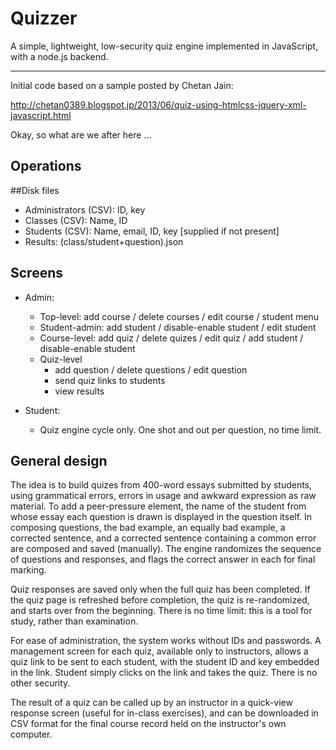 # Quizzer

A simple, lightweight, low-security quiz engine implemented in JavaScript, with a
node.js backend.

--------------------

Initial code based on a sample posted by Chetan Jain:

  http://chetan0389.blogspot.jp/2013/06/quiz-using-htmlcss-jquery-xml-javascript.html


Okay, so what are we after here ...

## Operations

##Disk files

  * Administrators (CSV): ID, key
  * Classes (CSV): Name, ID
  * Students (CSV): Name, email, ID, key [supplied if not present]
  * Results: (class/student+question).json

## Screens

  * Admin:
    * Top-level: add course / delete courses / edit course / student menu
    * Student-admin: add student / disable-enable student / edit student
    * Course-level: add quiz / delete quizes / edit quiz / add student / disable-enable student
    * Quiz-level
      * add question / delete questions / edit question
      * send quiz links to students
      * view results

  * Student:
    * Quiz engine cycle only. One shot and out per question, no time limit.

## General design

The idea is to build quizes from 400-word essays submitted by
students, using grammatical errors, errors in usage and awkward
expression as raw material. To add a peer-pressure element, the
name of the student from whose essay each question is drawn is
displayed in the question itself. In composing questions, the bad
example, an equally bad example, a corrected sentence, and a
corrected sentence containing a common error are composed and
saved (manually). The engine randomizes the sequence of questions and
responses, and flags the correct answer in each for final marking.

Quiz responses are saved only when the full quiz has been completed.
If the quiz page is refreshed before completion, the quiz is
re-randomized, and starts over from the beginning. There is no time
limit: this is a tool for study, rather than examination.

For ease of administration, the system works without IDs and passwords.
A management screen for each quiz, available only to instructors, allows
a quiz link to be sent to each student, with the student ID and key
embedded in the link. Student simply clicks on the link and takes the quiz.
There is no other security.

The result of a quiz can be called up by an instructor in a quick-view response screen
(useful for in-class exercises), and can be downloaded in CSV
format for the final course record held on the instructor's own
computer.
